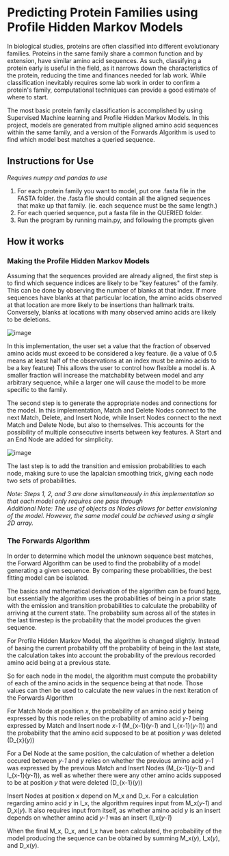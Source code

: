 # Predicting Protein Families using Profile Hidden Markov Models

In biological studies, proteins are often classified into different evolutionary families. Proteins in the same family share a common function and by extension, have similar amino acid sequences. 
As such, classifying a protein early is useful in the field, as it narrows down the characteristics of the protein, reducing the time and finances needed for lab work. While classification inevitably requires 
some lab work in order to confirm a protein's family, computational techniques can provide a good estimate of where to start.

The most basic protein family classification is accomplished by using Supervised Machine learning and Profile Hidden Markov Models. In this project, models are generated from multiple aligned amino acid sequences within the same family, and a version of the Forwards Algorithm is used to find which model best matches a queried sequence.  

## Instructions for Use

_Requires numpy and pandas to use_

1. For each protein family you want to model, put one .fasta file in the FASTA folder. the .fasta file should contain all the aligned sequences that make up that family. (ie. each sequence must be the same length.)
2. For each queried sequence, put a fasta file in the QUERIED folder.
3. Run the program by running main.py, and following the prompts given

## How it works

### Making the Profile Hidden Markov Models

Assuming that the sequences provided are already aligned, the first step is to find which sequence indices are likely to be "key features" of the family. This can be done by observing the number of blanks at that index.
If more sequences have blanks at that particular location, the amino acids observed at that location are more likely to be insertions than hallmark traits. Conversely, blanks at locations with many observed amino acids are likely to be deletions.

![image](https://github.com/notreallyryan/PHMM/assets/96549151/28cfbc20-37f2-4a60-ade7-c8a4403668a4)

In this implementation, the user set a value that the fraction of observed amino acids must exceed to be considered a key feature. (ie a value of 0.5 means at least half of the observations at an index must be amino acids to be a key feature) This allows the user to control how flexible a model is. A smaller fraction will increase the matchability between model and any arbitrary sequence, while a larger one will cause the model to be more specific to the family. 

The second step is to generate the appropriate nodes and connections for the model. In this implementation, Match and Delete Nodes connect to the next Match, Delete, and Insert Node, while Insert Nodes connect to the next Match and Delete Node, but also to themselves. This accounts for the possibility of multiple consecutive inserts between key features. A Start and an End Node are added for simplicity.

![image](https://github.com/notreallyryan/PHMM/assets/96549151/1fb80af2-8971-42c8-ac05-d6a11d45c429)

The last step is to add the transition and emission probabilities to each node, making sure to use the lapalcian smoothing trick, giving each node two sets of probabilities. 

_Note: Steps 1, 2, and 3 are done simultaneously in this implementation so that each model only requires one pass through_ <br />
_Additional Note: The use of objects as Nodes allows for better envisioning of the model. However, the same model could be achieved using a single 2D array._

### The Forwards Algorithm

In order to determine which model the unknown sequence best matches, the Forward Algorithm can be used to find the probability of a model generating a given sequence. By comparing these probabilities, the best fitting model can be isolated.

The basics and mathematical derivation of the algorithm can be found [here](https://en.wikipedia.org/wiki/Forward_algorithm), but essentially the algorithm uses the probabilities of being in a prior state with the emission and transition probabilities to calculate the probability of arriving at the current state. The probability sum across all of the states in the last timestep is the probability that the model produces the given sequence.

For Profile Hidden Markov Model, the algorithm is changed slightly. Instead of basing the current probability off the probability of being in the last state, the calculation takes into account the probability of the previous recorded amino acid being at a previous state.

So for each node in the model, the algorithm must compute the probability of each of the amino acids in the sequence being at that node. Those values can then be used to calculate the new values in the next iteration of the Forwards Algorithm

For Match Node at position _x_, the probability of an amino acid _y_ being expressed by this node relies on the probability of amino acid _y-1_ being expressed by Match and Insert node _x-1_ (M_{x-1}(_y-1_) and I_{x-1}(_y-1_)) and the probability that the amino acid supposed to be at position _y_ was deleted (D_{x}(_y_))

For a Del Node at the same position, the calculation of whether a deletion occured between _y-1_ and _y_ relies on whether the previous amino acid _y-1_ was expressed by the previous Match and Insert Nodes (M_{x-1}(_y-1_) and I_{x-1}(_y-1_)), as well as whether there were any other amino acids supposed to be at position _y_ that were deleted (D_{x-1}(_y_))

Insert Nodes at position _x_ depend on M_x and D_x. For a calculation regarding amino acid _y_ in I_x, the algorithm requires input from M_x(_y-1_) and D_x(_y_). It also requires input from itself, as whether amino acid _y_ is an insert depends on whether amino acid _y-1_ was an insert (I_x{_y-1_}

When the final M_x, D_x, and I_x have been calculated, the probability of the model producing the sequence can be obtained by summing M_x(_y_), I_x(_y_), and D_x(_y_).
